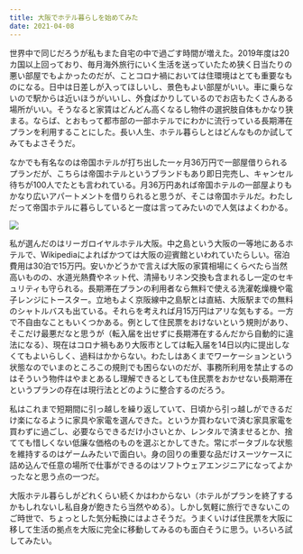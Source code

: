 ```yaml
---
title: 大阪でホテル暮らしを始めてみた
date: 2021-04-08
---
```


世界中で同じだろうが私もまた自宅の中で過ごす時間が増えた。2019年度は20カ国以上回っており、毎月海外旅行にいく生活を送っていたため狭く日当たりの悪い部屋でもよかったのだが、ことコロナ禍においては住環境はとても重要なものになる。日中は日差しが入ってほしいし、景色もよい部屋がいい。車に乗らないので駅からは近いほうがいいし、外食ばかりしているのでお店もたくさんある場所がいい。そうなると家賃はどんどん高くなるし物件の選択肢自体もかなり狭まる。ならば、とおもって都市部の一部ホテルでにわかに流行っている長期滞在プランを利用することにした。長い人生、ホテル暮らしとはどんなものか試してみてもよさそうだ。

なかでも有名なのは帝国ホテルが打ち出した一ヶ月36万円で一部屋借りられるプランだが、こちらは帝国ホテルというブランドもあり即日完売し、キャンセル待ちが100人でたとも言われている。月36万円あれば帝国ホテルの一部屋よりもかなり広いアパートメントを借りられると思うが、そこは帝国ホテルだ。わたしだって帝国ホテルに暮らしていると一度は言ってみたいので人気はよくわかる。

![](https://photos.smugmug.com/photos/i-Xzb7LJM/0/2e9cffa7/X4/i-Xzb7LJM-X4.jpg)

私が選んだのはリーガロイヤルホテル大阪。中之島という大阪の一等地にあるホテルで、Wikipediaによればかつては大阪の迎賓館といわれていたらしい。宿泊費用は30泊で15万円。安いかどうかで言えば大阪の家賃相場にくらべたら当然高いものの、水道光熱費やネット代、清掃もリネン交換も含まれるし一定のセキュリティも守られる。長期滞在プランの利用者なら無料で使える洗濯乾燥機や電子レンジにトースター。立地もよく京阪線中之島駅とは直結、大阪駅までの無料のシャトルバスも出ている。それらを考えれば月15万円はアリな気もする。一方で不自由なこともいくつかある。例として住民票をおけないという規則があり、そこだけ最悪だなと思うが（転入届を出せずに長期滞在するんだから自動的に違法になる）、現在はコロナ禍もあり大阪市としては転入届を14日以内に提出しなくてもよいらしく、過料はかからない。わたしはあくまでワーケーションという状態なのでいまのところこの規則でも困らないのだが、事務所利用を禁止するのはそういう物件はやまとあるし理解できるとしても住民票をおかせない長期滞在というプランの存在は現行法とどのように整合するのだろう。

私はこれまで短期間に引っ越しを繰り返していて、日頃から引っ越しができるだけ楽になるように家具や家電を選んできた。というか買わないで済む家具家電を買わずに過ごし、必要ならできるだけ小さいとか、レンタルで済ませるとか、捨てても惜しくない低廉な価格のものを選ぶとかしてきた。常にポータブルな状態を維持するのはゲームみたいで面白い。身の回りの重要な品だけスーツケースに詰め込んで任意の場所で仕事ができるのはソフトウェアエンジニアになってよかったなと思う点の一つだ。

大阪ホテル暮らしがどれくらい続くかはわからない（ホテルがプランを終了するかもしれないし私自身が飽きたら当然やめる）。しかし気軽に旅行できないこのご時世で、ちょっとした気分転換にはよさそうだ。うまくいけば住民票を大阪に移して生活の拠点を大阪に完全に移動してみるのも面白そうに思う。いろいろ試してみたい。
